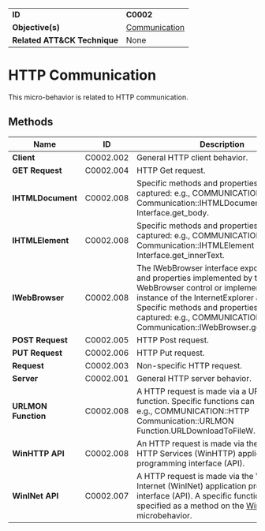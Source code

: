 |||
|---|---|
|**ID**|**C0002**|
|**Objective(s)**|[Communication](../micro-behaviors/communication)|
|**Related ATT&CK Technique**|None|


HTTP Communication
==================
This micro-behavior is related to HTTP communication. 

Methods
-------
|Name|ID|Description|
|---|---|---|
|**Client**|C0002.002|General HTTP client behavior.|
|**GET Request**|C0002.004|HTTP Get request.|
|**IHTMLDocument**|C0002.008|Specific methods and properties can be captured: e.g., COMMUNICATION::HTTP Communication::IHTMLDocument Interface.get_body.|
|**IHTMLElement**|C0002.008|Specific methods and properties can be captured: e.g., COMMUNICATION::HTTP Communication::IHTMLElement Interface.get_innerText.|
|**IWebBrowser**|C0002.008|The IWebBrowser interface exposes methods and properties implemented by the WebBrowser control or implemented by an instance of the InternetExplorer application. Specific methods and properties can be captured: e.g., COMMUNICATION::HTTP Communication::IWebBrowser.get_Document.|
|**POST Request**|C0002.005|HTTP Post request.|
|**PUT Request**|C0002.006|HTTP Put request.|
|**Request**|C0002.003|Non-specific HTTP request.|
|**Server**|C0002.001|General HTTP server behavior.|
|**URLMON Function**|C0002.008|A HTTP request is made via a URLMON function. Specific functions can be captured: e.g., COMMUNICATION::HTTP Communication::URLMON Function.URLDownloadToFileW.|
|**WinHTTP API**|C0002.008|An HTTP request is made via the Windows HTTP Services (WinHTTP) application programming interface (API).|
|**WinINet API**|C0002.007|A HTTP request is made via the Windows Internet (WinINet) application programming interface (API). A specific function can be specified as a method on the [WinInet](../micro-behaviors/communication/wininet.md) microbehavior.|
